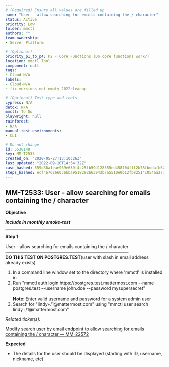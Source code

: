 ```yaml
---
# (Required) Ensure all values are filled up
name: "User - allow searching for emails containing the / character"
status: Active
priority: Low
folder: mmctl
authors: ""
team_ownership: 
- Server Platform

# (Optional)
priority_p1_to_p4: P2 - Core Functions (Do core functions work?)
location: mmctl Tool
component: null
tags: 
- Cloud N/A
labels: 
- Cloud-N/A
- fix-versions-not-empty-2022cleanup

# (Optional) Test type and tools
cypress: N/A
detox: N/A
mmctl: To Do
playwright: null
rainforest: 
- N/A
manual_test_environments: 
- CLI

# Do not change
id: 5530148
key: MM-T2533
created_on: "2020-05-27T13:10:26Z"
last_updated: "2022-09-10T14:54:32Z"
case_hashed: 559d36a1eae969e639f4c25fb59d128555ed458704fff2b78fbddafb621dfd2e50b68107194720d6e983cf740e275d7a
steps_hashed: ecf4b76266036bba9518292b63943b7a5510e0b12fb82514c054aa271759143e49d3dda6f4f78daba114ce7edcf3b894
---
```


<!-- (Auto-generated) Based on frontmatter's "key" and "name" -->

## MM-T2533: User - allow searching for emails containing the / character

**Objective**

_**Include in monthly smoke-test**_

---

**Step 1**

User - allow searching for emails containing the / character\
————————————————————————————\
**DO THIS TEST ON POSTGRES.TEST**(user with slash in email address already exists)

1. In a command line window set to the directory where 'mmctl' is installed in
2. Run "mmctl auth login https\://postgres.test.mattermost.com --name postgres.test --username john.doe --password mysupersecret"\
   \
   **Note**: Enter valid username and password for a system admin user
3. Search for "lindy+/1\@mattermost.com" using "mmctl user search lindy+/1\@mattermost.com"

_Related ticket(s):_

[Modify search user by email endpoint to allow searching for emails containing the / character — MM-22572](https://mattermost.atlassian.net/browse/MM-22572)

**Expected**

- The details for the user should be displayed (starting with ID, username, nickname, etc)
